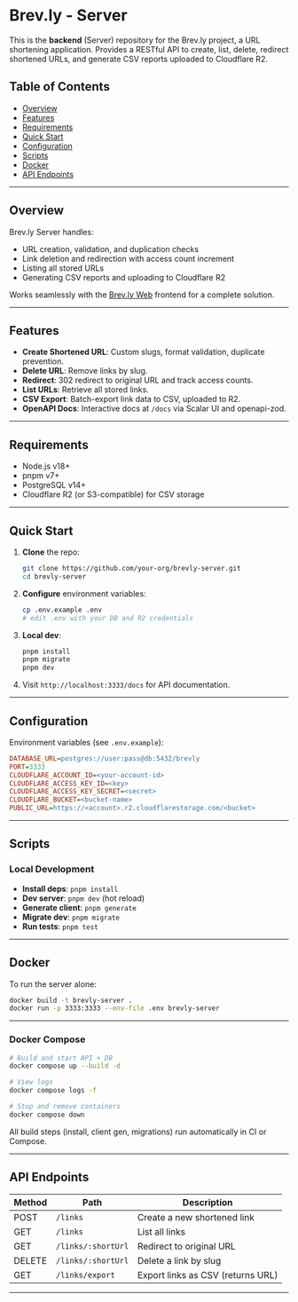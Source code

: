 # Brev.ly - Server

This is the **backend** (Server) repository for the Brev.ly project, a URL shortening application.
Provides a RESTful API to create, list, delete, redirect shortened URLs, and generate CSV reports uploaded to Cloudflare R2.

## Table of Contents

- [Overview](#overview)
- [Features](#features)
- [Requirements](#requirements)
- [Quick Start](#quick-start)
- [Configuration](#configuration)
- [Scripts](#scripts)
- [Docker](#docker)
- [API Endpoints](#api-endpoints)

---

## Overview

Brev.ly Server handles:

- URL creation, validation, and duplication checks
- Link deletion and redirection with access count increment
- Listing all stored URLs
- Generating CSV reports and uploading to Cloudflare R2

Works seamlessly with the [Brev.ly Web](../web/README.md) frontend for a complete solution.

---

## Features

- **Create Shortened URL**: Custom slugs, format validation, duplicate prevention.
- **Delete URL**: Remove links by slug.
- **Redirect**: 302 redirect to original URL and track access counts.
- **List URLs**: Retrieve all stored links.
- **CSV Export**: Batch-export link data to CSV, uploaded to R2.
- **OpenAPI Docs**: Interactive docs at `/docs` via Scalar UI and openapi-zod.

---

## Requirements

- Node.js v18+
- pnpm v7+
- PostgreSQL v14+
- Cloudflare R2 (or S3-compatible) for CSV storage

---

## Quick Start

1. **Clone** the repo:
   ```bash
   git clone https://github.com/your-org/brevly-server.git
   cd brevly-server
   ```
2. **Configure** environment variables:
   ```bash
   cp .env.example .env
   # edit .env with your DB and R2 credentials
   ```
3. **Local dev**:
   ```bash
   pnpm install
   pnpm migrate
   pnpm dev
   ```
4. Visit `http://localhost:3333/docs` for API documentation.

---

## Configuration

Environment variables (see `.env.example`):

```ini
DATABASE_URL=postgres://user:pass@db:5432/brevly
PORT=3333
CLOUDFLARE_ACCOUNT_ID=<your-account-id>
CLOUDFLARE_ACCESS_KEY_ID=<key>
CLOUDFLARE_ACCESS_KEY_SECRET=<secret>
CLOUDFLARE_BUCKET=<bucket-name>
PUBLIC_URL=https://<account>.r2.cloudflarestorage.com/<bucket>
```

---

## Scripts

### Local Development

- **Install deps**: `pnpm install`
- **Dev server**: `pnpm dev` (hot reload)
- **Generate client**: `pnpm generate`
- **Migrate dev**: `pnpm migrate`
- **Run tests**: `pnpm test`

---

## Docker

To run the server alone:

```bash
docker build -t brevly-server .
docker run -p 3333:3333 --env-file .env brevly-server
```

---

### Docker Compose

```bash
# Build and start API + DB
docker compose up --build -d

# View logs
docker compose logs -f

# Stop and remove containers
docker compose down
```

All build steps (install, client gen, migrations) run automatically in CI or Compose.

---

## API Endpoints

| Method | Path               | Description                       |
| ------ | ------------------ | --------------------------------- |
| POST   | `/links`           | Create a new shortened link       |
| GET    | `/links`           | List all links                    |
| GET    | `/links/:shortUrl` | Redirect to original URL          |
| DELETE | `/links/:shortUrl` | Delete a link by slug             |
| GET    | `/links/export`    | Export links as CSV (returns URL) |

---
